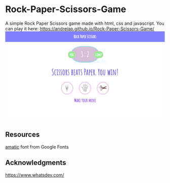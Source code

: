 # Rock-Paper-Scissors-Game
A simple Rock Paper Scissors game made with html, css and javascript. 
You can play it here: https://andrejap.github.io/Rock-Paper-Scissors-Game/
<img src="img/screenshot.png" alt="Game screenshot">
## Resources
[amatic](https://fonts.googleapis.com/css?family=Amatic+SC) font from Google Fonts 
## Acknowledgments
https://www.whatsdev.com/
